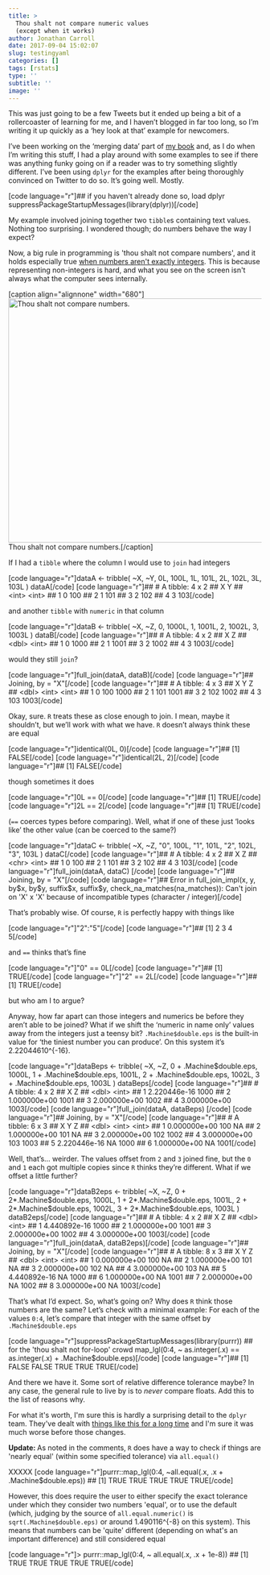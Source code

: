 ```yaml
---
title: >
  Thou shalt not compare numeric values
  (except when it works)
author: Jonathan Carroll
date: 2017-09-04 15:02:07
slug: testingyaml
categories: []
tags: [rstats]
type: ''
subtitle: ''
image: ''
---
```

<p>This was just going to be a few Tweets but it ended up being a bit of a rollercoaster of learning for me, and I haven’t blogged in far too long, so I’m writing it up quickly as a ‘hey look at that’ example for newcomers.</p><!--more-->

<p>I’ve been working on the ‘merging data’ part of <a href="https://www.manning.com/books/data-munging-with-r" target="_blank">my book</a> and, as I do when I’m writing this stuff, I had a play around with some examples to see if there was anything funky going on if a reader was to try something slightly different. I’ve been using <code>dplyr</code> for the examples after being thoroughly convinced on Twitter to do so. It’s going well. Mostly.</p>

[code language="r"]## if you haven't already done so, load dplyr
suppressPackageStartupMessages(library(dplyr))[/code]

<p>My example involved joining together two <code>tibble</code>s containing text values. Nothing too surprising. I wondered though; do numbers behave the way I expect?</p>
<p>Now, a big rule in programming is 'thou shalt not compare numbers', and it holds especially true <a href="http://0.30000000000000004.com/" target="_blank">when numbers aren't exactly integers</a>. This is because representing non-integers is hard, and what you see on the screen isn't always what the computer sees internally.</p>

[caption align="alignnone" width="680"]<a href="https://jcarroll.com.au/wp-content/uploads/2017/09/AngryGod-300x188.jpg"><img src="https://jcarroll.com.au/wp-content/uploads/2017/09/AngryGod-300x188.jpg" alt="Thou shalt not compare numbers." width="680" height="485" class="size-large" /></a> Thou shalt not compare numbers.[/caption]

<p>If I had a <code>tibble</code> where the column I would use to <code>join</code> had integers</p>
[code language="r"]dataA &lt;- tribble(
    ~X, ~Y,
    0L, 100L,
    1L, 101L,
    2L, 102L,
    3L, 103L
)
dataA[/code]
[code language="r"]## # A tibble: 4 x 2
##       X     Y
##   &lt;int&gt; &lt;int&gt;
## 1     0   100
## 2     1   101
## 3     2   102
## 4     3   103[/code]
<p>and another <code>tibble</code> with <code>numeric</code> in that column</p>
[code language="r"]dataB &lt;- tribble(
    ~X, ~Z,
    0, 1000L,
    1, 1001L,
    2, 1002L,
    3, 1003L
)
dataB[/code]
[code language="r"]## # A tibble: 4 x 2
##       X     Z
##   &lt;dbl&gt; &lt;int&gt;
## 1     0  1000
## 2     1  1001
## 3     2  1002
## 4     3  1003[/code]
<p>would they still <code>join</code>?</p>
[code language="r"]full_join(dataA, dataB)[/code]
[code language="r"]## Joining, by = &quot;X&quot;[/code]
[code language="r"]## # A tibble: 4 x 3
##       X     Y     Z
##   &lt;dbl&gt; &lt;int&gt; &lt;int&gt;
## 1     0   100  1000
## 2     1   101  1001
## 3     2   102  1002
## 4     3   103  1003[/code]
<p>Okay, sure. <code>R</code> treats these as close enough to join. I mean, maybe it shouldn’t, but we’ll work with what we have. <code>R</code> doesn’t always think these are equal</p>
[code language="r"]identical(0L, 0)[/code]
[code language="r"]## [1] FALSE[/code]
[code language="r"]identical(2L, 2)[/code]
[code language="r"]## [1] FALSE[/code]
<p>though sometimes it does</p>
[code language="r"]0L == 0[/code]
[code language="r"]## [1] TRUE[/code]
[code language="r"]2L == 2[/code]
[code language="r"]## [1] TRUE[/code]
<p>(<code>==</code> coerces types before comparing). Well, what if one of these just ‘looks like’ the other value (can be coerced to the same?)</p>
[code language="r"]dataC &lt;- tribble(
    ~X, ~Z,
    &quot;0&quot;, 100L,
    &quot;1&quot;, 101L,
    &quot;2&quot;, 102L,
    &quot;3&quot;, 103L
)
dataC[/code]
[code language="r"]## # A tibble: 4 x 2
##       X     Z
##   &lt;chr&gt; &lt;int&gt;
## 1     0   100
## 2     1   101
## 3     2   102
## 4     3   103[/code]
[code language="r"]full_join(dataA, dataC) [/code]
[code language="r"]## Joining, by = &quot;X&quot;[/code]
[code language="r"]## Error in full_join_impl(x, y, by$x, by$y, suffix$x, suffix$y, check_na_matches(na_matches)): Can't join on 'X' x 'X' because of incompatible types (character / integer)[/code]
<p>That’s probably wise. Of course, <code>R</code> is perfectly happy with things like</p>
[code language="r"]&quot;2&quot;:&quot;5&quot;[/code]
[code language="r"]## [1] 2 3 4 5[/code]
<p>and <code>==</code> thinks that’s fine</p>
[code language="r"]&quot;0&quot; == 0L[/code]
[code language="r"]## [1] TRUE[/code]
[code language="r"]&quot;2&quot; == 2L[/code]
[code language="r"]## [1] TRUE[/code]
<p>but who am I to argue?</p>
<p>Anyway, how far apart can those integers and numerics be before they aren’t able to be joined? What if we shift the ‘numeric in name only’ values away from the integers just a teensy bit? <code>.Machine$double.eps</code> is the built-in value for ‘the tiniest number you can produce’. On this system it’s 2.22044610^{-16}.</p>
[code language="r"]dataBeps &lt;- tribble(
    ~X, ~Z,
    0 + .Machine$double.eps, 1000L,
    1 + .Machine$double.eps, 1001L,
    2 + .Machine$double.eps, 1002L,
    3 + .Machine$double.eps, 1003L
)
dataBeps[/code]
[code language="r"]## # A tibble: 4 x 2
##              X     Z
##          &lt;dbl&gt; &lt;int&gt;
## 1 2.220446e-16  1000
## 2 1.000000e+00  1001
## 3 2.000000e+00  1002
## 4 3.000000e+00  1003[/code]
[code language="r"]full_join(dataA, dataBeps) [/code]
[code language="r"]## Joining, by = &quot;X&quot;[/code]
[code language="r"]## # A tibble: 6 x 3
##              X     Y     Z
##          &lt;dbl&gt; &lt;int&gt; &lt;int&gt;
## 1 0.000000e+00   100    NA
## 2 1.000000e+00   101    NA
## 3 2.000000e+00   102  1002
## 4 3.000000e+00   103  1003
## 5 2.220446e-16    NA  1000
## 6 1.000000e+00    NA  1001[/code]
<p>Well, that’s… weirder. The values offset from <code>2</code> and <code>3</code> joined fine, but the <code>0</code> and <code>1</code> each got multiple copies since <code>R</code> thinks they’re different. What if we offset a little further?</p>
[code language="r"]dataB2eps &lt;- tribble(
    ~X, ~Z,
    0 + 2*.Machine$double.eps, 1000L,
    1 + 2*.Machine$double.eps, 1001L,
    2 + 2*.Machine$double.eps, 1002L,
    3 + 2*.Machine$double.eps, 1003L
)
dataB2eps[/code]
[code language="r"]## # A tibble: 4 x 2
##              X     Z
##          &lt;dbl&gt; &lt;int&gt;
## 1 4.440892e-16  1000
## 2 1.000000e+00  1001
## 3 2.000000e+00  1002
## 4 3.000000e+00  1003[/code]
[code language="r"]full_join(dataA, dataB2eps)[/code]
[code language="r"]## Joining, by = &quot;X&quot;[/code]
[code language="r"]## # A tibble: 8 x 3
##              X     Y     Z
##          &lt;dbl&gt; &lt;int&gt; &lt;int&gt;
## 1 0.000000e+00   100    NA
## 2 1.000000e+00   101    NA
## 3 2.000000e+00   102    NA
## 4 3.000000e+00   103    NA
## 5 4.440892e-16    NA  1000
## 6 1.000000e+00    NA  1001
## 7 2.000000e+00    NA  1002
## 8 3.000000e+00    NA  1003[/code]
<p>That’s what I’d expect. So, what’s going on? Why does <code>R</code> think those numbers are the same? Let’s check with a minimal example: For each of the values <code>0:4</code>, let’s compare that integer with the same offset by <code>.Machine$double.eps</code></p>
[code language="r"]suppressPackageStartupMessages(library(purrr)) ## for the 'thou shalt not for-loop' crowd
map_lgl(0:4, ~ as.integer(.x) == as.integer(.x) + .Machine$double.eps)[/code]
[code language="r"]## [1] FALSE FALSE  TRUE  TRUE  TRUE[/code]
<p>And there we have it. Some sort of relative difference tolerance maybe? In any case, the general rule to live by is to <em>never</em> compare floats. Add this to the list of reasons why.</p>
<p>For what it's worth, I'm sure this is hardly a surprising detail to the <code>dplyr</code> team. They've dealt with <a href="https://github.com/tidyverse/dplyr/issues/228">things like this for a long time</a> and I'm sure it was much worse before those changes.</p>
<p><b>Update: </b>As noted in the comments, <code>R</code> does have a way to check if things are 'nearly equal' (within some specified tolerance) via <code>all.equal()</code></p>
XXXXX
[code language="r"]purrr::map_lgl(0:4, ~all.equal(.x, .x + .Machine$double.eps))
## [1] TRUE TRUE TRUE TRUE TRUE[/code]
<p> However, this does require the user to either specify the exact tolerance under which they consider two numbers 'equal', or to use the default (which, judging by the source of <code>all.equal.numeric()</code> is <code>sqrt(.Machine$double.eps)</code> or around 1.490116^{-8} on this system). This means that numbers can be 'quite' different (depending on what's an important difference) and still considered equal</p>
[code language="r"]&gt; purrr::map_lgl(0:4, ~ all.equal(.x, .x + 1e-8))
## [1] TRUE TRUE TRUE TRUE TRUE[/code]